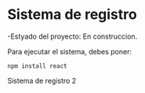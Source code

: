 <h1>Sistema de registro</h1>

-Estyado del proyecto: En construccion.

Para ejecutar el sistema, debes poner:

```npm install react```

Sistema de registro 2
